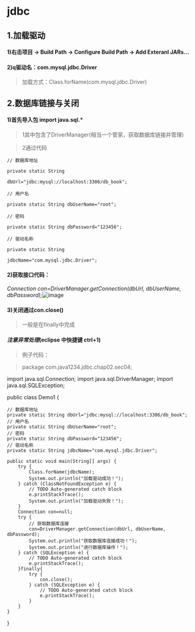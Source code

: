 # jdbc
## 1.加载驱动 
#### 1)右击项目 -> Build Path -> Configure Build Path -> Add Exteranl JARs...

#### 2)q驱动名：com.mysql.jdbc.Driver

 >加载方式：Class.forName(com.mysql.jdbc.Driver)
 
 ## 2.数据库链接与关闭
 
 #### 1)首先导入包 **import java.sql.***
 
>1其中包含了DriverManager(相当一个管家，获取数据库链接并管理)

>2通过代码

    // 数据库地址

	private static String
	
	dbUrl="jdbc:mysql://localhost:3306/db_book";
	
	// 用户名
	
	private static String dbUserName="root";
	
	// 密码
	
	private static String dbPassword="123456";
	
	// 驱动名称
	
	private static String
	
	jdbcName="com.mysql.jdbc.Driver";


#### 2)获取接口代码：

_Connection con=DriverManager.getConnection(dbUrl, dbUserName, dbPassword);_![image](https://note.youdao.com/favicon.ico)
#### 3)关闭通过con.close()
>一般是在finally中完成
#### ***注意异常处理***(eclipse 中快捷键 ctrl+1)

>例子代码：

>package com.java1234.jdbc.chap02.sec04;

import java.sql.Connection;
import java.sql.DriverManager;
import java.sql.SQLException;

public class Demo1 {

	// 数据库地址
	private static String dbUrl="jdbc:mysql://localhost:3306/db_book";
	// 用户名
	private static String dbUserName="root";
	// 密码
	private static String dbPassword="123456";
	// 驱动名称
	private static String jdbcName="com.mysql.jdbc.Driver";
			
	public static void main(String[] args) {
		try {
			Class.forName(jdbcName);
			System.out.println("加载驱动成功！");
		} catch (ClassNotFoundException e) {
			// TODO Auto-generated catch block
			e.printStackTrace();
			System.out.println("加载驱动失败！");
		}
		Connection con=null;
		try {
			// 获取数据库连接
			con=DriverManager.getConnection(dbUrl, dbUserName, dbPassword);
			System.out.println("获取数据库连接成功！");
			System.out.println("进行数据库操作！");
		} catch (SQLException e) {
			// TODO Auto-generated catch block
			e.printStackTrace();
		}finally{
			try {
				con.close();
			} catch (SQLException e) {
				// TODO Auto-generated catch block
				e.printStackTrace();
			}
		}
	}
}


